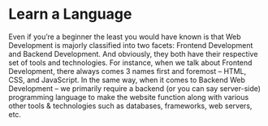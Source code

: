 # Learn a Language

Even if you’re a beginner the least you would have known is that Web Development is majorly classified into two facets: Frontend Development and Backend Development. And obviously, they both have their respective set of tools and technologies. For instance, when we talk about Frontend Development, there always comes 3 names first and foremost – HTML, CSS, and JavaScript. In the same way, when it comes to Backend Web Development – we primarily require a backend (or you can say server-side) programming language to make the website function along with various other tools & technologies such as databases, frameworks, web servers, etc.
